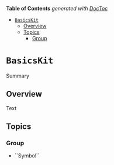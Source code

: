 <!-- START doctoc generated TOC please keep comment here to allow auto update -->
<!-- DON'T EDIT THIS SECTION, INSTEAD RE-RUN doctoc TO UPDATE -->
**Table of Contents**  *generated with [DocToc](https://github.com/thlorenz/doctoc)*

- [``BasicsKit``](#basicskit)
  - [Overview](#overview)
  - [Topics](#topics)
    - [<!--@START_MENU_TOKEN@-->Group<!--@END_MENU_TOKEN@-->](#--start_menu_token--group--end_menu_token--)

<!-- END doctoc generated TOC please keep comment here to allow auto update -->

# ``BasicsKit``

<!--@START_MENU_TOKEN@-->Summary<!--@END_MENU_TOKEN@-->

## Overview

<!--@START_MENU_TOKEN@-->Text<!--@END_MENU_TOKEN@-->

## Topics

### <!--@START_MENU_TOKEN@-->Group<!--@END_MENU_TOKEN@-->

- <!--@START_MENU_TOKEN@-->``Symbol``<!--@END_MENU_TOKEN@-->